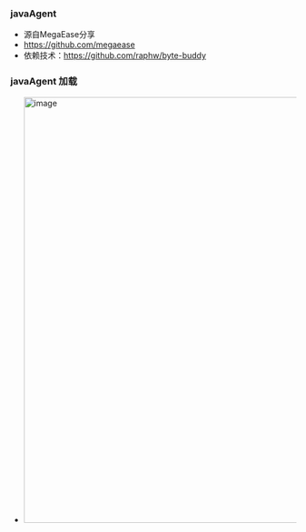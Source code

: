 ### javaAgent
* 源自MegaEase分享 
* https://github.com/megaease
* 依赖技术：https://github.com/raphw/byte-buddy

### javaAgent 加载
* <img width="749" alt="image" src="https://user-images.githubusercontent.com/46739345/158030545-529fdeef-ea5f-4394-98b1-3fb289e9a9ef.png">


